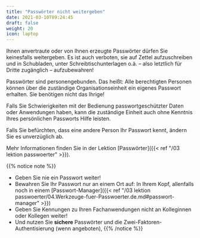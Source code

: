 ```yaml
---
title: "Passwörter nicht weitergeben"
date: 2021-03-10T09:24:45
draft: false
weight: 20
icon: laptop
---
```

Ihnen anvertraute oder von Ihnen erzeugte Passwörter dürfen Sie keinesfalls weitergeben. Es ist auch verboten, sie auf Zettel aufzuschreiben und in Schubladen, unter Schreibtischunterlagen o.ä. – also letztlich für Dritte zugänglich – aufzubewahren!

Passwörter sind personengebunden. Das heißt: Alle berechtigten Personen können über die zuständige Organisationseinheit ein eigenes Passwort erhalten. Sie benötigen nicht das Ihrige!

Falls Sie Schwierigkeiten mit der Bedienung passwortgeschützter Daten oder Anwendungen haben, kann die zuständige Einheit auch ohne Kenntnis Ihres persönlichen Passworts Hilfe leisten.

Falls Sie befürchten, dass eine andere Person Ihr Passwort kennt, ändern Sie es unverzüglich ab.

Mehr Informationen finden Sie in der Lektion [Passwörter]({{< ref "/03 lektion passwoerter" >}}).

{{% notice note %}}

- Geben Sie nie ein Passwort weiter!
- Bewahren Sie Ihr Passwort nur an einem Ort auf: In Ihrem Kopf, allenfalls noch in einem [Passwort-Manager]({{< ref "/03 lektion passwoerter/04.Werkzeuge-fuer-Passwoerter.de.md#passwort-manager" >}})
- Geben Sie Kennungen zu Ihren Fachanwendungen nicht an Kolleginnen oder Kollegen weiter!
- Und nutzen Sie **sichere** Passwörter und die Zwei-Faktoren-Authentisierung (wenn angeboten),
  {{% /notice %}}